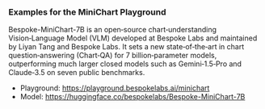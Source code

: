 ### Examples for the MiniChart Playground

Bespoke-MiniChart-7B is an open‑source chart‑understanding Vision‑Language Model (VLM) developed at Bespoke Labs and maintained by Liyan Tang and Bespoke Labs. It sets a new state‑of‑the‑art in chart question‑answering (Chart‑QA) for 7 billion‑parameter models, outperforming much larger closed models such as Gemini‑1.5‑Pro and Claude‑3.5 on seven public benchmarks.

* Playground: https://playground.bespokelabs.ai/minichart
* Model: https://huggingface.co/bespokelabs/Bespoke-MiniChart-7B
